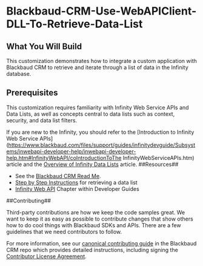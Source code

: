 Blackbaud-CRM-Use-WebAPIClient-DLL-To-Retrieve-Data-List
========================================================

## What You Will Build ##

This customization demonstrates how to integrate a custom application with Blackbaud CRM to retrieve and iterate through a list of data in the Infinity database.

## Prerequisites ##

This customization requires familiarity with Infinity Web Service APIs and Data Lists, as well as concepts central to data lists such as context, security, and data list filters.

If you are new to the Infinity, you should refer to the [Introduction to Infinity Web Service APIs](https://www.blackbaud.com/files/support/guides/infinitydevguide/Subsystems/inwebapi-developer-help/inwebapi-developer-help.htm#InfinityWebAPI/coIntroductionToThe InfinityWebServiceAPIs.htm) article and the [Overview of Infinity Data Lists](https://www.blackbaud.com/files/support/guides/infinitydevguide/Subsystems/datalist-developer-help/Content/InfinityDataLists/cochDataList.htm) article.
##Resources##
* See the [Blackbaud CRM Read Me](https://github.com/blackbaud-community/Blackbaud-CRM/blob/master/README.md). 
* [Step by Step Instructions](https://www.blackbaud.com/files/support/guides/infinitydevguide/Subsystems/inwebapi-developer-help/Content/InfinityDataLists/coUsingAWebAPIClientDLLToRetrieveADataList.htm) for retrieving a data list
* [Infinity Web API](https://www.blackbaud.com/files/support/guides/infinitydevguide/infsdk-developer-help.htm#../Subsystems/inwebapi-developer-help/Content/InfinityWebAPI/WelcomeInfinityWebAPI.htm) Chapter within Developer Guides

##Contributing##

Third-party contributions are how we keep the code samples great. We want to keep it as easy as possible to contribute changes that show others how to do cool things with Blackbaud SDKs and APIs. There are a few guidelines that we need contributors to follow.

For more information, see our [canonical contributing guide](https://github.com/blackbaud-community/Blackbaud-CRM/blob/master/CONTRIBUTING.md) in the Blackbaud CRM repo which provides detailed instructions, including signing the [Contributor License Agreement](http://developer.blackbaud.com/cla).
